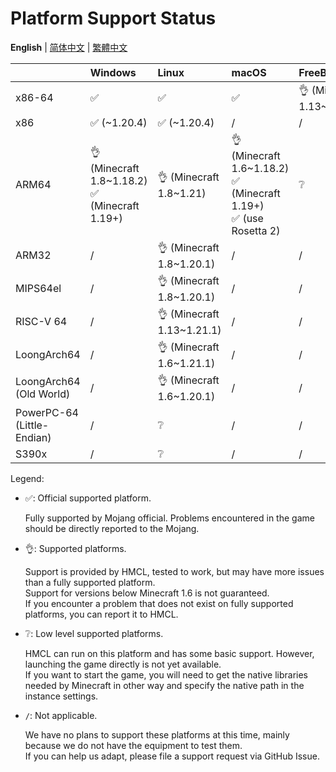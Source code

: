 # Platform Support Status

**English** | [简体中文](PLATFORM_cn.md) | [繁體中文](PLATFORM_tw.md)

|                            | Windows                                          | Linux                     | macOS                                                                  | FreeBSD                   |
| -------------------------- | :----------------------------------------------- | :------------------------ | :--------------------------------------------------------------------- | :------------------------ |
| x86-64                     | ✅️                                                | ✅️                         | ✅️                                                                      | 👌 (Minecraft 1.13~1.21.1) |
| x86                        | ✅️ (~1.20.4)                                      | ✅️ (~1.20.4)               | /                                                                      | /                         |
| ARM64                      | 👌 (Minecraft 1.8~1.18.2)<br/>✅ (Minecraft 1.19+) | 👌 (Minecraft 1.8~1.21)    | 👌 (Minecraft 1.6~1.18.2)<br/>✅ (Minecraft 1.19+)<br/>✅ (use Rosetta 2) | ❔                         |
| ARM32                      | /️                                                | 👌 (Minecraft 1.8~1.20.1)  | /                                                                      | /                         |
| MIPS64el                   | /                                                | 👌 (Minecraft 1.8~1.20.1)  | /                                                                      | /                         |
| RISC-V 64                  | /                                                | 👌 (Minecraft 1.13~1.21.1) | /                                                                      | /                         |
| LoongArch64                | /                                                | 👌 (Minecraft 1.6~1.21.1)  | /                                                                      | /                         |
| LoongArch64 (Old World)    | /                                                | 👌 (Minecraft 1.6~1.20.1)  | /                                                                      | /                         |
| PowerPC-64 (Little-Endian) | /                                                | ❔                         | /                                                                      | /                         |
| S390x                      | /                                                | ❔                         | /                                                                      | /                         |

Legend:

* ✅: Official supported platform.

  Fully supported by Mojang official. Problems encountered in the game should be directly reported to the Mojang.

* 👌: Supported platforms.

  Support is provided by HMCL, tested to work, but may have more issues than a fully supported platform.  
  Support for versions below Minecraft 1.6 is not guaranteed.  
  If you encounter a problem that does not exist on fully supported platforms, you can report it to HMCL.

* ❔: Low level supported platforms.

  HMCL can run on this platform and has some basic support. However, launching the game directly is not yet available.  
  If you want to start the game, you will need to get the native libraries needed by Minecraft in other way and specify the native path in the instance settings.

* `/`: Not applicable.

  We have no plans to support these platforms at this time, mainly because we do not have the equipment to test them.  
  If you can help us adapt, please file a support request via GitHub Issue.